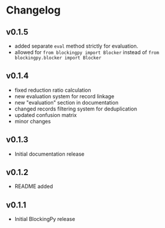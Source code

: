 # Changelog

## v0.1.5
- added separate `eval` method strictly for evaluation.
- allowed for `from blockingpy import Blocker` instead of `from blockingpy.blocker import Blocker`

## v0.1.4
- fixed reduction ratio calculation
- new evaluation system for record linkage
- new "evaluation" section in documentation
- changed records filtering system for deduplication
- updated confusion matrix
- minor changes

## v0.1.3

- Initial documentation release

## v0.1.2

- README added

## v0.1.1

- Initial BlockingPy release